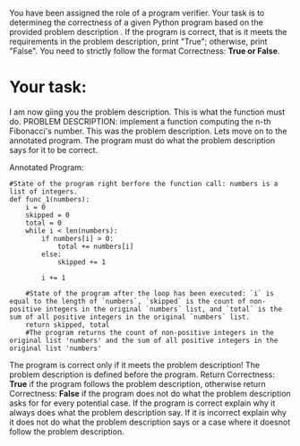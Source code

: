 
You have been assigned the role of a program verifier. Your task is to determineg the correctness of a given Python program based on the provided problem description . If the program is correct, that is it meets the requirements in the problem description, print "True"; otherwise, print "False". You need to strictly follow the format Correctness: **True or False**.

# Your task:
I am now giing you the problem description. This is what the function must do.
PROBLEM DESCRIPTION: implement a function computing the n-th Fibonacci's number.
This was the problem description. Lets move on to the  annotated program. The program must do what the problem description says for it to be correct.

Annotated Program:
```
#State of the program right berfore the function call: numbers is a list of integers.
def func_1(numbers):
    i = 0
    skipped = 0
    total = 0
    while i < len(numbers):
        if numbers[i] > 0:
            total += numbers[i]
        else:
            skipped += 1
        
        i += 1
        
    #State of the program after the loop has been executed: `i` is equal to the length of `numbers`, `skipped` is the count of non-positive integers in the original `numbers` list, and `total` is the sum of all positive integers in the original `numbers` list.
    return skipped, total
    #The program returns the count of non-positive integers in the original list 'numbers' and the sum of all positive integers in the original list 'numbers'

```
The program is correct only if it meets the problem description! The problem description is defined before the program.  Return Correctness: **True** if the program follows the problem description, otherwise return Correctness: **False** if the program does not do what the problem description asks for for every potential case.
If the program is correct explain why it always does what the problem description say. If it is incorrect explain why it does not do what the problem description says or a case where it doesnot follow the problem description.
